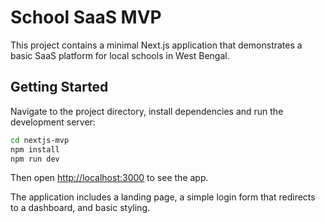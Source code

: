 # School SaaS MVP

This project contains a minimal Next.js application that demonstrates a basic SaaS platform for local schools in West Bengal.

## Getting Started

Navigate to the project directory, install dependencies and run the development server:

```bash
cd nextjs-mvp
npm install
npm run dev
```

Then open [http://localhost:3000](http://localhost:3000) to see the app.

The application includes a landing page, a simple login form that redirects to a dashboard, and basic styling.
